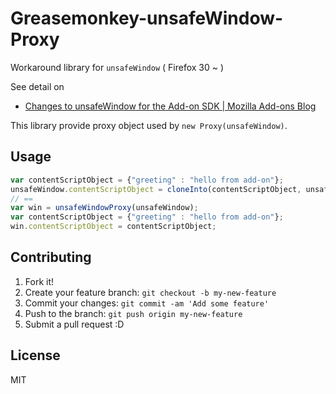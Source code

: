 # Greasemonkey-unsafeWindow-Proxy

Workaround library for `unsafeWindow` ( Firefox 30 ~ )

See detail on 

* [Changes to unsafeWindow for the Add-on SDK | Mozilla Add-ons Blog](https://blog.mozilla.org/addons/2014/04/10/changes-to-unsafewindow-for-the-add-on-sdk/comment-page-1/#comment-199873 "Changes to unsafeWindow for the Add-on SDK | Mozilla Add-ons Blog")

This library provide proxy object used by `new Proxy(unsafeWindow)`.

## Usage

```js
var contentScriptObject = {"greeting" : "hello from add-on"};
unsafeWindow.contentScriptObject = cloneInto(contentScriptObject, unsafeWindow);
// ==
var win = unsafeWindowProxy(unsafeWindow);
var contentScriptObject = {"greeting" : "hello from add-on"};
win.contentScriptObject = contentScriptObject;
```

## Contributing

1. Fork it!
2. Create your feature branch: `git checkout -b my-new-feature`
3. Commit your changes: `git commit -am 'Add some feature'`
4. Push to the branch: `git push origin my-new-feature`
5. Submit a pull request :D

## License

MIT